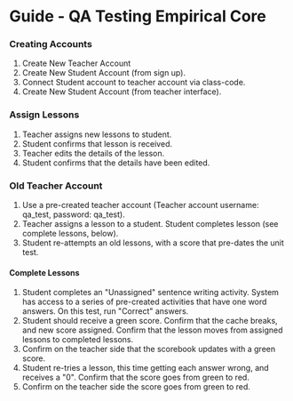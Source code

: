 # Guide - QA Testing Empirical Core

### Creating Accounts 
1. Create New Teacher Account 
2. Create New Student Account (from sign up). 
3. Connect Student account to teacher account via class-code. 
4. Create New Student Account (from teacher interface). 

### Assign Lessons
1. Teacher assigns new lessons to student. 
2. Student confirms that lesson is received. 
3. Teacher edits the details of the lesson. 
4. Student confirms that the details have been edited. 


### Old Teacher Account
1. Use a pre-created teacher account (Teacher account username: qa_test, password: qa_test). 
2. Teacher assigns a lesson to a student. Student completes lesson (see complete lessons, below). 
3. Student re-attempts an old lessons, with a score that pre-dates the unit test. 

#### Complete Lessons
1. Student completes an "Unassigned" sentence writing activity. System has access to a series of pre-created activities that have one word answers. On this test, run "Correct" answers. 
2. Student should receive a green score. Confirm that the cache breaks, and new score assigned. Confirm that the lesson moves from assigned lessons to completed lessons. 
3. Confirm on the teacher side that the scorebook updates with a green score. 
4. Student re-tries a lesson, this time getting each answer wrong, and receives a "0". Confirm that the score goes from green to red. 
5. Confirm on the teacher side the score goes from green to red. 
